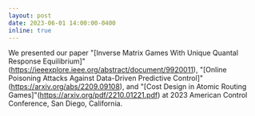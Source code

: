 ```yaml
---
layout: post
date: 2023-06-01 14:00:00-0400
inline: true
---
```


We presented our paper "[Inverse Matrix Games With Unique Quantal Response Equilibrium]"(https://ieeexplore.ieee.org/abstract/document/9920011), "[Online Poisoning Attacks Against Data-Driven Predictive Control]"(https://arxiv.org/abs/2209.09108), and "[Cost Design in Atomic Routing Games]"(https://arxiv.org/pdf/2210.01221.pdf) at 2023 American Control Conference, San Diego, California.
